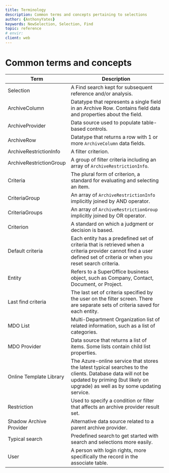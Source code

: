 ```yaml
---
title: Terminology
description: Common terms and concepts pertaining to selections
author: {AnthonyYates}
keywords: NewSelection, Selection, Find
topic: reference
# envir:
client: web
---
```


# Common terms and concepts

| Term | Description |
|---|---|
| Selection | A Find search kept for subsequent reference and/or analysis. |
| ArchiveColumn | Datatype that represents a single field in an Archive Row. Contains field data and properties about the field. |
| ArchiveProvider | Data source used to populate table-based controls. |
| ArchiveRow | Datatype that returns a row with 1 or more `ArchiveColumn` data fields. |
| ArchiveRestrictionInfo | A filter criterion. |
| ArchiveRestrictionGroup | A group of filter criteria including an array of `ArchiveRestrictionInfo`. |
| Criteria | The plural form of criterion, a standard for evaluating and selecting an item. |
| CriteriaGroup | An array of `ArchiveRestrictionInfo` implicitly joined by AND operator. |
| CriteriaGroups | An array of `ArchiveRestrictionGroup` implicitly joined by OR operator. |
| Criterion | A standard on which a judgment or decision is based. |
| Default criteria | Each entity has a predefined set of criteria that is retrieved when a criteria provider cannot find a user defined set of criteria or when you reset search criteria. |
| Entity | Refers to a SuperOffice business object, such as Company, Contact, Document, or Project.|
| Last find criteria | The last set of criteria specified by the user on the filter screen. There are separate sets of criteria saved for each entity. |
| MDO List | Multi-Department Organization list of related information, such as a list of categories. |
| MDO Provider | Data source that returns a list of items. Some lists contain child list properties. |
| Online Template Library | The Azure-online service that stores the latest typical searches to the clients. Database data will not be updated by priming (but likely on upgrade) as well as by some updating service. |
| Restriction | Used to specify a condition or filter that affects an archive provider result set. |
| Shadow Archive Provider | Alternative data source related to a parent archive provider. |
| Typical search | Predefined search to get started with search and selections more easily.|
| User | A person with login rights, more specifically the record in the associate table. |

<!-- Referenced links -->

